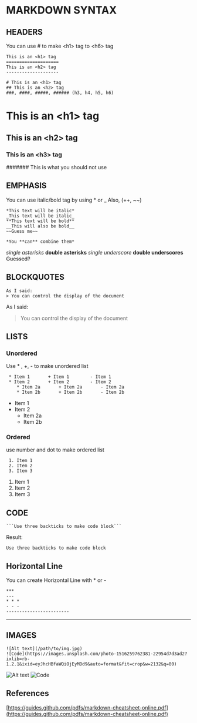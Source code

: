 # MARKDOWN SYNTAX

## HEADERS
You can use # to make \<h1\> tag to \<h6\> tag
```
This is an <h1> tag
====================
This is an <h2> tag
--------------------

# This is an <h1> tag
## This is an <h2> tag
###, ####, #####, ###### (h3, h4, h5, h6)
```

# This is an \<h1\> tag
## This is an \<h2\> tag
### This is an \<h3\> tag
####### This is what you should not use

## EMPHASIS
You can use italic/bold tag by using * or _ 
Also, (++, ~~)
```
*This text will be italic*
_This text will be italic_
**This text will be bold**
__This will also be bold__
~~Guess me~~
```
```
*You **can** combine them*
```
*single asterisks* **double asterisks** 
_single underscore_ __double underscores__
~~Guessed?~~

## BLOCKQUOTES

```
As I said:
> You can control the display of the document
```

As I said:
> You can control the display of the document

## LISTS
### Unordered

Use * , +, - to make unordered list
```
 * Item 1		+ Item 1		- Item 1
 * Item 2		+ Item 2		- Item 2
	* Item 2a		+ Item 2a		- Item 2a
	* Item 2b		+ Item 2b		- Item 2b
```
 * Item 1		
 * Item 2
	 * Item 2a
	 * Item 2b

### Ordered
use number and dot to make ordered list
```
 1. Item 1
 2. Item 2
 3. Item 3
```
1. Item 1	
2. Item 2
3. Item 3

## CODE
```
```Use three backticks to make code block```
```
Result:
```
Use three backticks to make code block
```

## Horizontal Line
You can create Horizontal Line with * or -
```
*** 
--- 
* * *
- - -
------------------------
```

***

## IMAGES
```
![Alt text](/path/to/img.jpg)
![Code](https://images.unsplash.com/photo-1516259762381-22954d7d3ad2?ixlib=rb-1.2.1&ixid=eyJhcHBfaWQiOjEyMDd9&auto=format&fit=crop&w=2132&q=80)
```
![Alt text](/path/to/img.jpg)
![Code](https://images.unsplash.com/photo-1516259762381-22954d7d3ad2?ixlib=rb-1.2.1&ixid=eyJhcHBfaWQiOjEyMDd9&auto=format&fit=crop&w=2132&q=80)

## References

[https://guides.github.com/pdfs/markdown-cheatsheet-online.pdf](https://guides.github.com/pdfs/markdown-cheatsheet-online.pdf)